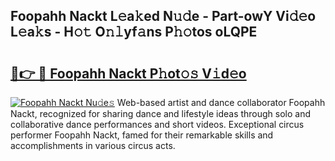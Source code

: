 ## Foopahh Nackt L𝚎a𝚔ed N𝚞𝚍e - Part-owY Vi𝚍𝚎o L𝚎a𝚔s - H𝚘𝚝 O𝚗𝚕yf𝚊ns P𝚑𝚘tos oLQPE

# <h2><a href="http://kfac013.oniu.top/?m=Foopahh+Nackt">🔗👉 🔴 Foopahh Nackt P𝚑ot𝚘𝚜 V𝚒d𝚎o</a></h2>

[![Foopahh Nackt Nu𝚍e𝚜](https://i.imgur.com/0qMVB7G.gif)](http://kfac013.oniu.top/?m=Foopahh+Nackt)
Web-based artist and dance collaborator Foopahh Nackt, recognized for sharing dance and lifestyle ideas through solo and collaborative dance performances and short videos. Exceptional circus performer Foopahh Nackt, famed for their remarkable skills and accomplishments in various circus acts.  
